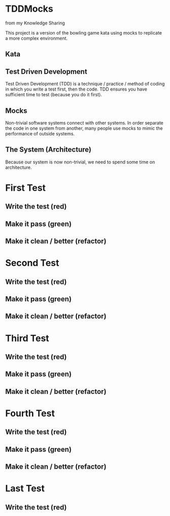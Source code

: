 # TDDMocks
from my Knowledge Sharing

This project is a version of the bowling game kata using mocks to replicate a more complex environment.

## Kata

## Test Driven Development
Test Driven Development (TDD) is a technique / practice / method of coding in which you write a test first, then the code. TDD ensures you have sufficient time to test (because you do it first). 

## Mocks
Non-trivial software systems connect with other systems. In order separate the code in one system from another, many people use mocks to mimic the performance of outside systems.

## The System (Architecture)
Because our system is now non-trivial,  we need to spend some time on architecture.

# First Test

## Write the test (red)

## Make it pass (green)

## Make it clean / better (refactor)

# Second Test

## Write the test (red)

## Make it pass (green)

## Make it clean / better (refactor)

# Third Test

## Write the test (red)

## Make it pass (green)

## Make it clean / better (refactor)

# Fourth Test

## Write the test (red)

## Make it pass (green)

## Make it clean / better (refactor)


# Last Test

## Write the test (red)

